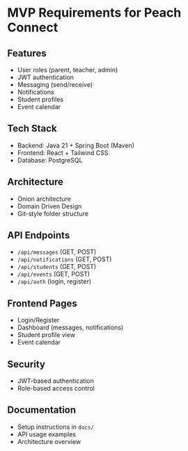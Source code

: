 # MVP Requirements for Peach Connect

## Features
- User roles (parent, teacher, admin)
- JWT authentication
- Messaging (send/receive)
- Notifications
- Student profiles
- Event calendar

## Tech Stack
- Backend: Java 21 + Spring Boot (Maven)
- Frontend: React + Tailwind CSS
- Database: PostgreSQL

## Architecture
- Onion architecture
- Domain Driven Design
- Git-style folder structure

## API Endpoints
- `/api/messages` (GET, POST)
- `/api/notifications` (GET, POST)
- `/api/students` (GET, POST)
- `/api/events` (GET, POST)
- `/api/auth` (login, register)

## Frontend Pages
- Login/Register
- Dashboard (messages, notifications)
- Student profile view
- Event calendar

## Security
- JWT-based authentication
- Role-based access control

## Documentation
- Setup instructions in `docs/`
- API usage examples
- Architecture overview
